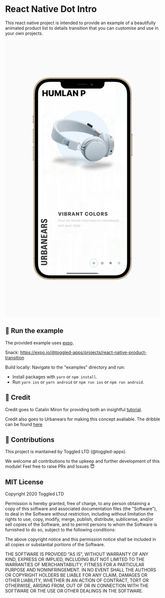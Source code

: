 # React Native Dot Intro

This react native project is intended to provide an example of a beautifully animated product list to details transition that you can customise and use in your own projects.

![Example](./assets/react-native-product-transition.gif)

## 🚀 Run the example

The provided example uses [expo](https://expo.io/).

Snack: https://expo.io/@toggled-apps/projects/react-native-product-transition

Build locally: Navigate to the "examples" directory and run:

- Install packages with `yarn` or `npm install`.
- Run `yarn ios` or `yarn android` or `npm run ios` or `npm run android`.

## 💸 Credit

Credit goes to Catalin Miron for providing both an insightful [tutorial](https://youtu.be/pq0mAv4y0Nw).

Credit also goes to Urbanears for making this concept avaliable. The dribble can be found [here](https://dribbble.com/shots/3894781-Urbanears-Headphones)

## 🤟 Contributions

This project is mantained by Toggled LTD (@toggled-apps).

We welcome all contributions to the upkeep and further development of this module! Feel free to raise PRs and Issues 😇

## MIT License

Copyright 2020 Toggled LTD

Permission is hereby granted, free of charge, to any person obtaining a copy of this software and associated documentation files (the "Software"), to deal in the Software without restriction, including without limitation the rights to use, copy, modify, merge, publish, distribute, sublicense, and/or sell copies of the Software, and to permit persons to whom the Software is furnished to do so, subject to the following conditions:

The above copyright notice and this permission notice shall be included in all copies or substantial portions of the Software.

THE SOFTWARE IS PROVIDED "AS IS", WITHOUT WARRANTY OF ANY KIND, EXPRESS OR IMPLIED, INCLUDING BUT NOT LIMITED TO THE WARRANTIES OF MERCHANTABILITY, FITNESS FOR A PARTICULAR PURPOSE AND NONINFRINGEMENT. IN NO EVENT SHALL THE AUTHORS OR COPYRIGHT HOLDERS BE LIABLE FOR ANY CLAIM, DAMAGES OR OTHER LIABILITY, WHETHER IN AN ACTION OF CONTRACT, TORT OR OTHERWISE, ARISING FROM, OUT OF OR IN CONNECTION WITH THE SOFTWARE OR THE USE OR OTHER DEALINGS IN THE SOFTWARE.
